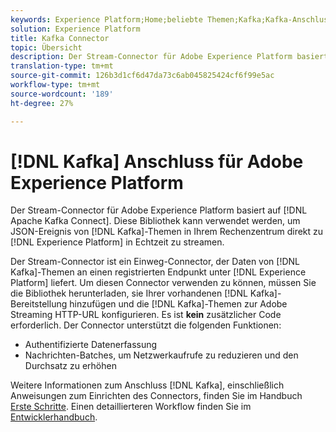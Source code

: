 ```yaml
---
keywords: Experience Platform;Home;beliebte Themen;Kafka;Kafka-Anschluss;Kafka;
solution: Experience Platform
title: Kafka Connector
topic: Übersicht
description: Der Stream-Connector für Adobe Experience Platform basiert auf Apache Kafka Connect. Diese Bibliothek kann verwendet werden, um JSON-Ereignis von Kafka-Themen in Ihrem Rechenzentrum direkt in Experience Platform zu streamen.
translation-type: tm+mt
source-git-commit: 126b3d1cf6d47da73c6ab045825424cf6f99e5ac
workflow-type: tm+mt
source-wordcount: '189'
ht-degree: 27%

---
```



# [!DNL Kafka] Anschluss für Adobe Experience Platform

Der Stream-Connector für Adobe Experience Platform basiert auf [!DNL Apache Kafka Connect]. Diese Bibliothek kann verwendet werden, um JSON-Ereignis von [!DNL Kafka]-Themen in Ihrem Rechenzentrum direkt zu [!DNL Experience Platform] in Echtzeit zu streamen.

Der Stream-Connector ist ein Einweg-Connector, der Daten von [!DNL Kafka]-Themen an einen registrierten Endpunkt unter [!DNL Experience Platform] liefert. Um diesen Connector verwenden zu können, müssen Sie die Bibliothek herunterladen, sie Ihrer vorhandenen [!DNL Kafka]-Bereitstellung hinzufügen und die [!DNL Kafka]-Themen zur Adobe Streaming HTTP-URL konfigurieren. Es ist **kein** zusätzlicher Code erforderlich. Der Connector unterstützt die folgenden Funktionen:

- Authentifizierte Datenerfassung
- Nachrichten-Batches, um Netzwerkaufrufe zu reduzieren und den Durchsatz zu erhöhen

Weitere Informationen zum Anschluss [!DNL Kafka], einschließlich Anweisungen zum Einrichten des Connectors, finden Sie im Handbuch [Erste Schritte](https://github.com/adobe/experience-platform-streaming-connect). Einen detaillierteren Workflow finden Sie im [Entwicklerhandbuch](https://www.adobe.com/go/kafka-connector-developer-guide).